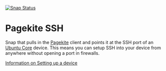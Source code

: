 [![Snap Status](https://build.snapcraft.io/badge/ted-gould/pagekite-ssh.svg)](https://build.snapcraft.io/user/ted-gould/pagekite-ssh)

# Pagekite SSH

Snap that pulls in the [Pagekite](https://pagekite.net) client and points it at the SSH port of an [Ubuntu Core](https://www.ubuntu.com/core) device. This means you can setup SSH into your device from anywhere without opening a port in firewalls.

[Information on Setting up a device](https://gould.cx/ted/blog/2017/04/17/SSH-to-RaspPi-from-anywhere/)
